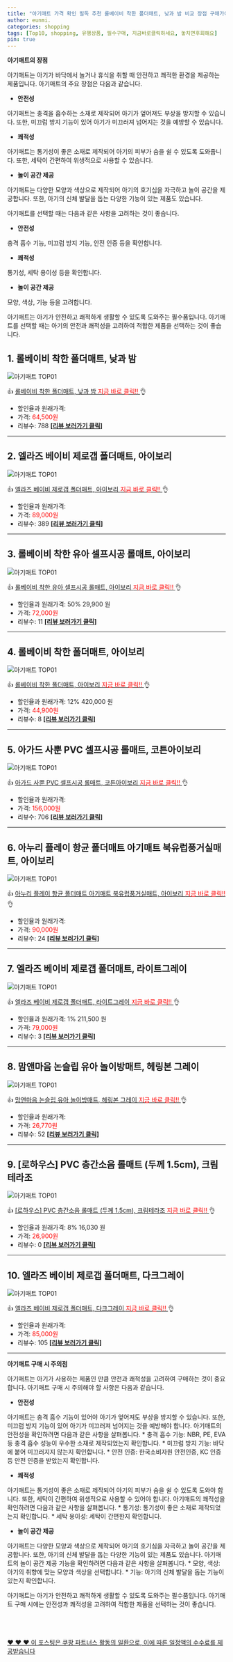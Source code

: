 ```yaml
---
title: "아기매트 가격 확인 필독 추천 롤베이비 착한 폴더매트, 낮과 밤 비교 장점 구매가이드"
author: eunmi.
categories: shopping
tags: [Top10, shopping, 유행상품, 필수구매, 지금바로클릭하세요, 놓치면후회해요]
pin: true
---
```

**아기매트의 장점**

아기매트는 아기가 바닥에서 놀거나 휴식을 취할 때 안전하고 쾌적한 환경을 제공하는 제품입니다. 아기매트의 주요 장점은 다음과 같습니다.

* **안전성**

아기매트는 충격을 흡수하는 소재로 제작되어 아기가 엎어져도 부상을 방지할 수 있습니다. 또한, 미끄럼 방지 기능이 있어 아기가 미끄러져 넘어지는 것을 예방할 수 있습니다.

* **쾌적성**

아기매트는 통기성이 좋은 소재로 제작되어 아기의 피부가 숨을 쉴 수 있도록 도와줍니다. 또한, 세탁이 간편하여 위생적으로 사용할 수 있습니다.

* **놀이 공간 제공**

아기매트는 다양한 모양과 색상으로 제작되어 아기의 호기심을 자극하고 놀이 공간을 제공합니다. 또한, 아기의 신체 발달을 돕는 다양한 기능이 있는 제품도 있습니다.

아기매트를 선택할 때는 다음과 같은 사항을 고려하는 것이 좋습니다.

* **안전성**

충격 흡수 기능, 미끄럼 방지 기능, 안전 인증 등을 확인합니다.

* **쾌적성**

통기성, 세탁 용이성 등을 확인합니다.

* **놀이 공간 제공**

모양, 색상, 기능 등을 고려합니다.

아기매트는 아기가 안전하고 쾌적하게 생활할 수 있도록 도와주는 필수품입니다. 아기매트를 선택할 때는 아기의 안전과 쾌적성을 고려하여 적합한 제품을 선택하는 것이 좋습니다.

   

## 1. 롤베이비 착한 폴더매트, 낮과 밤

![아기매트 TOP01](https://thumbnail8.coupangcdn.com/thumbnails/remote/230x230ex/image/retail/images/2022/07/15/15/6/f0c732f0-2bba-47da-ba56-b17bd2e129bb.jpg)


👍 [롤베이비 착한 폴더매트, 낮과 밤 <font color=red> 지금 바로 클릭!! </font> ](https://link.coupang.com/re/AFFSDP?lptag=AF3617701&subid=GithubCoopas&pageKey=6645757418&traceid=V0-153&itemId=15208933473&vendorItemId=82429982556) 👌 


- 할인율과 원래가격: 
- 가격: <span style='color:red'>64,500원</span>
- 리뷰수: 788  [**[리뷰 보러가기 클릭]**](https://link.coupang.com/re/AFFSDP?lptag=AF3617701&subid=GithubCoopas&pageKey=6645757418&traceid=V0-153&itemId=15208933473&vendorItemId=82429982556)

---


   

## 2. 엘라즈 베이비 제로갭 폴더매트, 아이보리

![아기매트 TOP01](https://thumbnail7.coupangcdn.com/thumbnails/remote/230x230ex/image/retail/images/17298390679182384-af89cd29-1423-420e-96bf-e19a8c237581.jpg)


👍 [엘라즈 베이비 제로갭 폴더매트, 아이보리 <font color=red> 지금 바로 클릭!! </font> ](https://link.coupang.com/re/AFFSDP?lptag=AF3617701&subid=GithubCoopas&pageKey=6353018624&traceid=V0-153&itemId=13375916029&vendorItemId=80630831446) 👌 


- 할인율과 원래가격: 
- 가격: <span style='color:red'>89,000원</span>
- 리뷰수: 389  [**[리뷰 보러가기 클릭]**](https://link.coupang.com/re/AFFSDP?lptag=AF3617701&subid=GithubCoopas&pageKey=6353018624&traceid=V0-153&itemId=13375916029&vendorItemId=80630831446)

---


   

## 3. 롤베이비 착한 유아 셀프시공 롤매트, 아이보리

![아기매트 TOP01](https://thumbnail10.coupangcdn.com/thumbnails/remote/230x230ex/image/retail/images/2022/07/15/11/8/dc345a02-8e34-4773-9b2d-333fb55b7ba6.jpg)


👍 [롤베이비 착한 유아 셀프시공 롤매트, 아이보리 <font color=red> 지금 바로 클릭!! </font> ](https://link.coupang.com/re/AFFSDP?lptag=AF3617701&subid=GithubCoopas&pageKey=6530360579&traceid=V0-153&itemId=15207103777&vendorItemId=82428179258) 👌 


- 할인율과 원래가격: 50%  29,900   원
- 가격: <span style='color:red'>72,000원</span>
- 리뷰수: 11  [**[리뷰 보러가기 클릭]**](https://link.coupang.com/re/AFFSDP?lptag=AF3617701&subid=GithubCoopas&pageKey=6530360579&traceid=V0-153&itemId=15207103777&vendorItemId=82428179258)

---


   

## 4. 롤베이비 착한 폴더매트, 아이보리

![아기매트 TOP01](https://thumbnail8.coupangcdn.com/thumbnails/remote/230x230ex/image/retail/images/5302853098071346-caa0b8b6-4585-489c-a396-f40a6954a025.jpg)


👍 [롤베이비 착한 폴더매트, 아이보리 <font color=red> 지금 바로 클릭!! </font> ](https://link.coupang.com/re/AFFSDP?lptag=AF3617701&subid=GithubCoopas&pageKey=6645757418&traceid=V0-153&itemId=15208933478&vendorItemId=82429982582) 👌 


- 할인율과 원래가격: 12%  420,000   원
- 가격: <span style='color:red'>44,900원</span>
- 리뷰수: 8  [**[리뷰 보러가기 클릭]**](https://link.coupang.com/re/AFFSDP?lptag=AF3617701&subid=GithubCoopas&pageKey=6645757418&traceid=V0-153&itemId=15208933478&vendorItemId=82429982582)

---


   

## 5. 아가드 사뿐 PVC 셀프시공 롤매트, 코튼아이보리

![아기매트 TOP01](https://thumbnail10.coupangcdn.com/thumbnails/remote/230x230ex/image/retail/images/1042420164956248-9891cfdf-1c17-4107-9581-6e78abb1521a.jpg)


👍 [아가드 사뿐 PVC 셀프시공 롤매트, 코튼아이보리 <font color=red> 지금 바로 클릭!! </font> ](https://link.coupang.com/re/AFFSDP?lptag=AF3617701&subid=GithubCoopas&pageKey=7057759960&traceid=V0-153&itemId=17489888916&vendorItemId=71200005991) 👌 


- 할인율과 원래가격: 
- 가격: <span style='color:red'>156,000원</span>
- 리뷰수: 706  [**[리뷰 보러가기 클릭]**](https://link.coupang.com/re/AFFSDP?lptag=AF3617701&subid=GithubCoopas&pageKey=7057759960&traceid=V0-153&itemId=17489888916&vendorItemId=71200005991)

---


   

## 6. 아누리 플레이 항균 폴더매트 아기매트 북유럽풍거실매트, 아이보리

![아기매트 TOP01](https://thumbnail9.coupangcdn.com/thumbnails/remote/230x230ex/image/vendor_inventory/4c5f/2ccce704fefd755dd6ffb378e165a92224e2a05d212972822eaf7207078b.jpg)


👍 [아누리 플레이 항균 폴더매트 아기매트 북유럽풍거실매트, 아이보리 <font color=red> 지금 바로 클릭!! </font> ](https://link.coupang.com/re/AFFSDP?lptag=AF3617701&subid=GithubCoopas&pageKey=5709094498&traceid=V0-153&itemId=9513781533&vendorItemId=76799675383) 👌 


- 할인율과 원래가격: 
- 가격: <span style='color:red'>90,000원</span>
- 리뷰수: 24  [**[리뷰 보러가기 클릭]**](https://link.coupang.com/re/AFFSDP?lptag=AF3617701&subid=GithubCoopas&pageKey=5709094498&traceid=V0-153&itemId=9513781533&vendorItemId=76799675383)

---


   

## 7. 엘라즈 베이비 제로갭 폴더매트, 라이트그레이

![아기매트 TOP01](https://thumbnail7.coupangcdn.com/thumbnails/remote/230x230ex/image/retail/images/2022/02/21/13/9/8b6f6e51-6cbe-42c2-98ec-f6c48c78ca2b.jpg)


👍 [엘라즈 베이비 제로갭 폴더매트, 라이트그레이 <font color=red> 지금 바로 클릭!! </font> ](https://link.coupang.com/re/AFFSDP?lptag=AF3617701&subid=GithubCoopas&pageKey=6353018624&traceid=V0-153&itemId=13375916020&vendorItemId=80630831384) 👌 


- 할인율과 원래가격: 1%  211,500   원
- 가격: <span style='color:red'>79,000원</span>
- 리뷰수: 3  [**[리뷰 보러가기 클릭]**](https://link.coupang.com/re/AFFSDP?lptag=AF3617701&subid=GithubCoopas&pageKey=6353018624&traceid=V0-153&itemId=13375916020&vendorItemId=80630831384)

---


   

## 8. 맘앤마음 논슬립 유아 놀이방매트, 헤링본 그레이

![아기매트 TOP01](https://thumbnail8.coupangcdn.com/thumbnails/remote/230x230ex/image/retail/images/2366206385088982-1deebeb8-85e3-486c-8259-e702fbe9b5a2.jpg)


👍 [맘앤마음 논슬립 유아 놀이방매트, 헤링본 그레이 <font color=red> 지금 바로 클릭!! </font> ](https://link.coupang.com/re/AFFSDP?lptag=AF3617701&subid=GithubCoopas&pageKey=4541612749&traceid=V0-153&itemId=5497666205&vendorItemId=72797296294) 👌 


- 할인율과 원래가격: 
- 가격: <span style='color:red'>26,770원</span>
- 리뷰수: 52  [**[리뷰 보러가기 클릭]**](https://link.coupang.com/re/AFFSDP?lptag=AF3617701&subid=GithubCoopas&pageKey=4541612749&traceid=V0-153&itemId=5497666205&vendorItemId=72797296294)

---


   

## 9. [로하우스] PVC 층간소음 롤매트 (두께 1.5cm), 크림테라조

![아기매트 TOP01](https://thumbnail10.coupangcdn.com/thumbnails/remote/230x230ex/image/vendor_inventory/2664/bf75146d8baf4b6f1f35eb0c25029a7e82d276e96be87701ca183df836c5.jpg)


👍 [[로하우스] PVC 층간소음 롤매트 (두께 1.5cm), 크림테라조 <font color=red> 지금 바로 클릭!! </font> ](https://link.coupang.com/re/AFFSDP?lptag=AF3617701&subid=GithubCoopas&pageKey=7523778306&traceid=V0-153&itemId=19738734878&vendorItemId=75546087788) 👌 


- 할인율과 원래가격: 8%  16,030   원
- 가격: <span style='color:red'>26,900원</span>
- 리뷰수: 0  [**[리뷰 보러가기 클릭]**](https://link.coupang.com/re/AFFSDP?lptag=AF3617701&subid=GithubCoopas&pageKey=7523778306&traceid=V0-153&itemId=19738734878&vendorItemId=75546087788)

---


   

## 10. 엘라즈 베이비 제로갭 폴더매트, 다크그레이

![아기매트 TOP01](https://thumbnail8.coupangcdn.com/thumbnails/remote/230x230ex/image/retail/images/11800228907948364-70c8e84c-1f94-45a8-91ff-c18719a3566a.jpg)


👍 [엘라즈 베이비 제로갭 폴더매트, 다크그레이 <font color=red> 지금 바로 클릭!! </font> ](https://link.coupang.com/re/AFFSDP?lptag=AF3617701&subid=GithubCoopas&pageKey=6353018624&traceid=V0-153&itemId=13375916030&vendorItemId=80630831452) 👌 


- 할인율과 원래가격: 
- 가격: <span style='color:red'>85,000원</span>
- 리뷰수: 105  [**[리뷰 보러가기 클릭]**](https://link.coupang.com/re/AFFSDP?lptag=AF3617701&subid=GithubCoopas&pageKey=6353018624&traceid=V0-153&itemId=13375916030&vendorItemId=80630831452)

---
**아기매트 구매 시 주의점**

아기매트는 아기가 사용하는 제품인 만큼 안전과 쾌적성을 고려하여 구매하는 것이 중요합니다. 아기매트 구매 시 주의해야 할 사항은 다음과 같습니다.

* **안전성**

아기매트는 충격 흡수 기능이 있어야 아기가 엎어져도 부상을 방지할 수 있습니다. 또한, 미끄럼 방지 기능이 있어 아기가 미끄러져 넘어지는 것을 예방해야 합니다. 아기매트의 안전성을 확인하려면 다음과 같은 사항을 살펴봅니다.
    * 충격 흡수 기능: NBR, PE, EVA 등 충격 흡수 성능이 우수한 소재로 제작되었는지 확인합니다.
    * 미끄럼 방지 기능: 바닥에 붙어 미끄러지지 않는지 확인합니다.
    * 안전 인증: 한국소비자원 안전인증, KC 인증 등 안전 인증을 받았는지 확인합니다.

* **쾌적성**

아기매트는 통기성이 좋은 소재로 제작되어 아기의 피부가 숨을 쉴 수 있도록 도와야 합니다. 또한, 세탁이 간편하여 위생적으로 사용할 수 있어야 합니다. 아기매트의 쾌적성을 확인하려면 다음과 같은 사항을 살펴봅니다.
    * 통기성: 통기성이 좋은 소재로 제작되었는지 확인합니다.
    * 세탁 용이성: 세탁이 간편한지 확인합니다.

* **놀이 공간 제공**

아기매트는 다양한 모양과 색상으로 제작되어 아기의 호기심을 자극하고 놀이 공간을 제공합니다. 또한, 아기의 신체 발달을 돕는 다양한 기능이 있는 제품도 있습니다. 아기매트의 놀이 공간 제공 기능을 확인하려면 다음과 같은 사항을 살펴봅니다.
    * 모양, 색상: 아기의 취향에 맞는 모양과 색상을 선택합니다.
    * 기능: 아기의 신체 발달을 돕는 기능이 있는지 확인합니다.

아기매트는 아기가 안전하고 쾌적하게 생활할 수 있도록 도와주는 필수품입니다. 아기매트 구매 시에는 안전성과 쾌적성을 고려하여 적합한 제품을 선택하는 것이 좋습니다.<br><br><br><br><br> [ ❤ ❤ ❤ 이 포스팅은 쿠팡 파트너스 활동의 일환으로, 이에 따른 일정액의 수수료를 제공받습니다](https://link.coupang.com/a/bcEFyh)